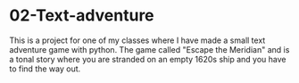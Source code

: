 # 02-Text-adventure
This is a project for one of my classes where I have made a small text adventure game with python.
The game called "Escape the Meridian" and is a tonal story where you are stranded on an empty 1620s ship and you have to find the way out.
